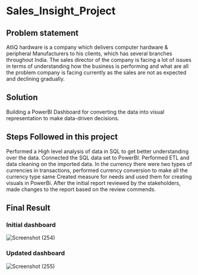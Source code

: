 # Sales_Insight_Project
## Problem statement
AtliQ hardware is a company which delivers computer hardware & peripheral Manufacturers to his clients, which has several branches throughout India. The sales director of the company is facing a lot of issues in terms of understanding how the business is performing and what are all the problem company is facing currently as the sales are not as expected and declining gradually. 

## Solution
Building a PowerBI Dashboard for converting the data into visual representation to make data-driven decisions.

## Steps Followed in this project
Performed a High level analysis of data in SQL to get better understanding over the data.
Connected the SQL data set to PowerBI.
Performed ETL and data cleaning on the imported data.
In the currency there were two types of currencies in transactions, performed currency conversion to make all the currency type same
Created measure for needs and used them for creating visuals in PowerBi.
After the initial report reviewed by the stakeholders, made changes to the report based on the review commends.

## Final Result
  ### Initial dashboard
  ![Screenshot (254)](https://github.com/nischithreddy/Sales_Insight_Project/assets/105610815/ed4da97f-d1de-44b8-bc1d-01b61beaabae)

  ### Updated dashboard
  ![Screenshot (255)](https://github.com/nischithreddy/Sales_Insight_Project/assets/105610815/0ba1c20f-e33d-48f2-b04b-54926b47e336)

